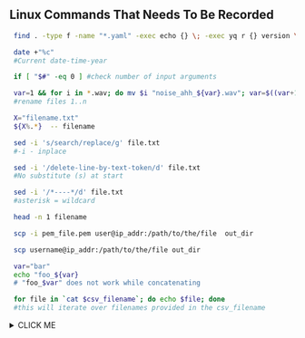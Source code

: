 ## Linux Commands That Needs To Be Recorded 

 ```bash
  find . -type f -name "*.yaml" -exec echo {} \; -exec yq r {} version \; -exec echo "" \;
 ```

 ```bash
  date +"%c" 
  #Current date-time-year
 ```

 ```bash
  if [ "$#" -eq 0 ] #check number of input arguments
 ```

 ```bash
  var=1 && for i in *.wav; do mv $i "noise_ahh_${var}.wav"; var=$((var+1)); done
  #rename files 1..n
 ```

 ```bash
  X="filename.txt"
  ${X%.*}  -- filename 
 ```

 ```bash
  sed -i 's/search/replace/g' file.txt
  #-i - inplace
 ```

 ```bash
  sed -i '/delete-line-by-text-token/d' file.txt
  #No substitute (s) at start
 ```

 ```bash
  sed -i '/*----*/d' file.txt
  #asterisk = wildcard
 ```

 ```bash
  head -n 1 filename 
 ```

 ```bash
  scp -i pem_file.pem user@ip_addr:/path/to/the/file  out_dir 
 ```

 ```bash
  scp username@ip_addr:/path/to/the/file out_dir 
 ```

 ```bash
  var="bar"
  echo "foo_${var}
  # "foo_$var" does not work while concatenating  
 ```
 ```bash
  for file in `cat $csv_filename`; do echo $file; done
  #this will iterate over filenames provided in the csv_filename
 ```



<details><summary>CLICK ME</summary>
<p>

#### yes, even hidden code blocks!

​```python
print("hello world!")
​```

</p>
</details>

